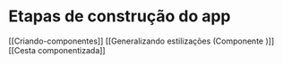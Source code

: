 # Etapas de construção do app

[[Criando-componentes]]
[[Generalizando estilizações (Componente <Texto>)]]
[[Cesta componentizada]]

